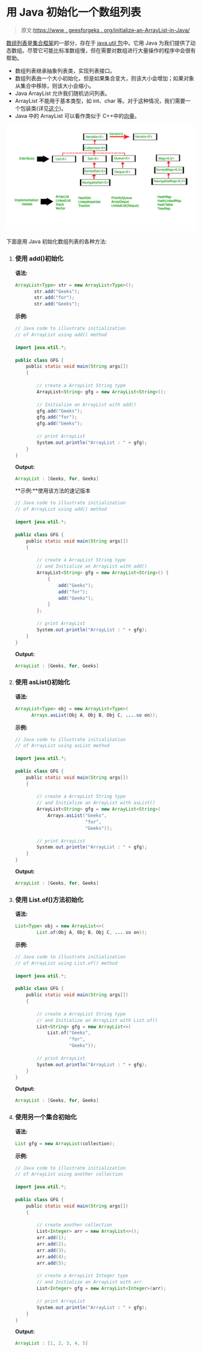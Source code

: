 # 用 Java 初始化一个数组列表

> 原文:[https://www . geesforgeks . org/initialize-an-ArrayList-in-Java/](https://www.geeksforgeeks.org/initialize-an-arraylist-in-java/)

[数组列表](https://www.geeksforgeeks.org/arraylist-in-java/)是[集合框架](https://www.geeksforgeeks.org/collections-in-java-2/)的一部分，存在于 [java.util 包](https://www.geeksforgeeks.org/java-util-package-java/)中。它用 Java 为我们提供了动态数组。尽管它可能比标准数组慢，但在需要对数组进行大量操作的程序中会很有帮助。

*   数组列表继承抽象列表类，实现列表接口。
*   数组列表由一个大小初始化，但是如果集合变大，则该大小会增加；如果对象从集合中移除，则该大小会缩小。
*   Java ArrayList 允许我们随机访问列表。
*   ArrayList 不能用于基本类型，如 int、char 等。对于这种情况，我们需要一个包装类(详见[这个](https://www.geeksforgeeks.org/array-vs-arraylist-in-java/))。
*   Java 中的 ArrayList 可以看作类似于 C++中的[向量](https://www.geeksforgeeks.org/vector-in-cpp-stl/)。

![java-arraylist](img/ac40988b8c56e20fb51c8759f761b773.png)

下面是用 Java 初始化数组列表的各种方法:

1.  ### 使用 add()初始化

    **语法:**

    ```java
    ArrayList<Type> str = new ArrayList<Type>();
           str.add("Geeks");
           str.add("for");
           str.add("Geeks");

    ```

    **示例:**

    ```java
    // Java code to illustrate initialization
    // of ArrayList using add() method

    import java.util.*;

    public class GFG {
        public static void main(String args[])
        {

            // create a ArrayList String type
            ArrayList<String> gfg = new ArrayList<String>();

            // Initialize an ArrayList with add()
            gfg.add("Geeks");
            gfg.add("for");
            gfg.add("Geeks");

            // print ArrayList
            System.out.println("ArrayList : " + gfg);
        }
    }
    ```

    **Output:**

    ```java
    ArrayList : [Geeks, for, Geeks]

    ```

    **示例:**使用该方法的速记版本

    ```java
    // Java code to illustrate initialization
    // of ArrayList using add() method

    import java.util.*;

    public class GFG {
        public static void main(String args[])
        {

            // create a ArrayList String type
            // and Initialize an ArrayList with add()
            ArrayList<String> gfg = new ArrayList<String>() {
                {
                    add("Geeks");
                    add("for");
                    add("Geeks");
                }
            };

            // print ArrayList
            System.out.println("ArrayList : " + gfg);
        }
    }
    ```

    **Output:**

    ```java
    ArrayList : [Geeks, for, Geeks]

    ```

2.  ### 使用 asList()初始化

    **语法:**

    ```java
    ArrayList<Type> obj = new ArrayList<Type>(
          Arrays.asList(Obj A, Obj B, Obj C, ....so on));

    ```

    **示例:**

    ```java
    // Java code to illustrate initialization
    // of ArrayList using asList method

    import java.util.*;

    public class GFG {
        public static void main(String args[])
        {

            // create a ArrayList String type
            // and Initialize an ArrayList with asList()
            ArrayList<String> gfg = new ArrayList<String>(
                Arrays.asList("Geeks",
                              "for",
                              "Geeks"));

            // print ArrayList
            System.out.println("ArrayList : " + gfg);
        }
    }
    ```

    **Output:**

    ```java
    ArrayList : [Geeks, for, Geeks]

    ```

3.  ### 使用 List.of()方法初始化

    **语法:**

    ```java
    List<Type> obj = new ArrayList<>(
            List.of(Obj A, Obj B, Obj C, ....so on));

    ```

    **示例:**

    ```java
    // Java code to illustrate initialization
    // of ArrayList using List.of() method

    import java.util.*;

    public class GFG {
        public static void main(String args[])
        {

            // create a ArrayList String type
            // and Initialize an ArrayList with List.of()
            List<String> gfg = new ArrayList<>(
                List.of("Geeks",
                        "for",
                        "Geeks"));

            // print ArrayList
            System.out.println("ArrayList : " + gfg);
        }
    }
    ```

    **Output:**

    ```java
    ArrayList : [Geeks, for, Geeks]

    ```

4.  ### 使用另一个集合初始化

    **语法:**

    ```java
    List gfg = new ArrayList(collection);

    ```

    **示例:**

    ```java
    // Java code to illustrate initialization
    // of ArrayList using another collection

    import java.util.*;

    public class GFG {
        public static void main(String args[])
        {

            // create another collection
            List<Integer> arr = new ArrayList<>();
            arr.add(1);
            arr.add(2);
            arr.add(3);
            arr.add(4);
            arr.add(5);

            // create a ArrayList Integer type
            // and Initialize an ArrayList with arr
            List<Integer> gfg = new ArrayList<Integer>(arr);

            // print ArrayList
            System.out.println("ArrayList : " + gfg);
        }
    }
    ```

    **Output:**

    ```java
    ArrayList : [1, 2, 3, 4, 5]

    ```